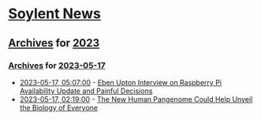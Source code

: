 # [Soylent News](../../../README.md)

## [Archives](../../index.md) for [2023](../index.md)

### [Archives](../../index.md) for [2023-05-17](index.md)

* [2023-05-17, 05:07:00](https://soylentnews.org/article.pl?sid=23/05/16/0246227&from=rss) - [Eben Upton Interview on Raspberry Pi Availability Update and Painful Decisions](https://soylentnews.org/article.pl?sid=23/05/16/0246227&from=rss)
* [2023-05-17, 02:19:00](https://soylentnews.org/article.pl?sid=23/05/16/021241&from=rss) - [The New Human Pangenome Could Help Unveil the Biology of Everyone](https://soylentnews.org/article.pl?sid=23/05/16/021241&from=rss)
